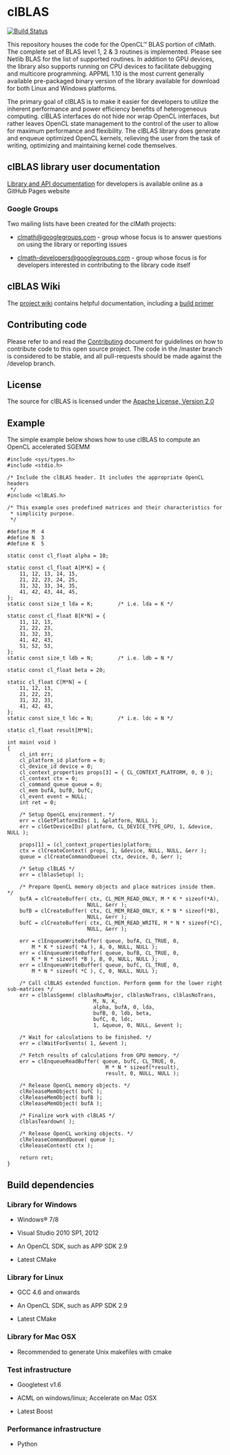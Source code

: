 clBLAS
=====
[![Build Status](https://travis-ci.org/clMathLibraries/clBLAS.png)](https://travis-ci.org/clMathLibraries/clBLAS)


This repository houses the code for the OpenCL™ BLAS portion of clMath.
The complete set of BLAS level 1, 2 & 3 routines is implemented. Please
see Netlib BLAS for the list of supported routines. In addition to GPU
devices, the library also supports running on CPU devices to facilitate
debugging and multicore programming. APPML 1.10 is the most current
generally available pre-packaged binary version of the library available
for download for both Linux and Windows platforms.

The primary goal of clBLAS is to make it easier for developers to
utilize the inherent performance and power efficiency benefits of
heterogeneous computing. clBLAS interfaces do not hide nor wrap OpenCL
interfaces, but rather leaves OpenCL state management to the control of
the user to allow for maximum performance and flexibility. The clBLAS
library does generate and enqueue optimized OpenCL kernels, relieving
the user from the task of writing, optimizing and maintaining kernel
code themselves.

## clBLAS library user documentation

[Library and API documentation][] for developers is available online as
a GitHub Pages website

### Google Groups

Two mailing lists have been created for the clMath projects:

-   [clmath@googlegroups.com][] - group whose focus is to answer
    questions on using the library or reporting issues

-   [clmath-developers@googlegroups.com][] - group whose focus is for
    developers interested in contributing to the library code itself

## clBLAS Wiki

The [project wiki][] contains helpful documentation, including a [build
primer][]

## Contributing code

Please refer to and read the [Contributing][] document for guidelines on
how to contribute code to this open source project. The code in the
/master branch is considered to be stable, and all pull-requests should
be made against the /develop branch.

## License

The source for clBLAS is licensed under the [Apache License, Version
2.0][]

## Example

The simple example below shows how to use clBLAS to compute an OpenCL
accelerated SGEMM

    #include <sys/types.h>
    #include <stdio.h>

    /* Include the clBLAS header. It includes the appropriate OpenCL headers
     */
    #include <clBLAS.h>

    /* This example uses predefined matrices and their characteristics for
     * simplicity purpose.
     */

    #define M  4
    #define N  3
    #define K  5

    static const cl_float alpha = 10;

    static const cl_float A[M*K] = {
        11, 12, 13, 14, 15,
        21, 22, 23, 24, 25,
        31, 32, 33, 34, 35,
        41, 42, 43, 44, 45,
    };
    static const size_t lda = K;        /* i.e. lda = K */

    static const cl_float B[K*N] = {
        11, 12, 13,
        21, 22, 23,
        31, 32, 33,
        41, 42, 43,
        51, 52, 53,
    };
    static const size_t ldb = N;        /* i.e. ldb = N */

    static const cl_float beta = 20;

    static cl_float C[M*N] = {
        11, 12, 13,
        21, 22, 23,
        31, 32, 33,
        41, 42, 43, 
    };
    static const size_t ldc = N;        /* i.e. ldc = N */

    static cl_float result[M*N];

    int main( void )
    {
        cl_int err;
        cl_platform_id platform = 0;
        cl_device_id device = 0;
        cl_context_properties props[3] = { CL_CONTEXT_PLATFORM, 0, 0 };
        cl_context ctx = 0;
        cl_command_queue queue = 0;
        cl_mem bufA, bufB, bufC;
        cl_event event = NULL;
        int ret = 0;

        /* Setup OpenCL environment. */
        err = clGetPlatformIDs( 1, &platform, NULL );
        err = clGetDeviceIDs( platform, CL_DEVICE_TYPE_GPU, 1, &device, NULL );

        props[1] = (cl_context_properties)platform;
        ctx = clCreateContext( props, 1, &device, NULL, NULL, &err );
        queue = clCreateCommandQueue( ctx, device, 0, &err );

        /* Setup clBLAS */
        err = clblasSetup( );

        /* Prepare OpenCL memory objects and place matrices inside them. */
        bufA = clCreateBuffer( ctx, CL_MEM_READ_ONLY, M * K * sizeof(*A),
                              NULL, &err );
        bufB = clCreateBuffer( ctx, CL_MEM_READ_ONLY, K * N * sizeof(*B),
                              NULL, &err );
        bufC = clCreateBuffer( ctx, CL_MEM_READ_WRITE, M * N * sizeof(*C),
                              NULL, &err );

        err = clEnqueueWriteBuffer( queue, bufA, CL_TRUE, 0,
            M * K * sizeof( *A ), A, 0, NULL, NULL );
        err = clEnqueueWriteBuffer( queue, bufB, CL_TRUE, 0,
            K * N * sizeof( *B ), B, 0, NULL, NULL );
        err = clEnqueueWriteBuffer( queue, bufC, CL_TRUE, 0,
            M * N * sizeof( *C ), C, 0, NULL, NULL );

        /* Call clBLAS extended function. Perform gemm for the lower right sub-matrices */
        err = clblasSgemm( clblasRowMajor, clblasNoTrans, clblasNoTrans, 
                                M, N, K,
                                alpha, bufA, 0, lda,
                                bufB, 0, ldb, beta,
                                bufC, 0, ldc,
                                1, &queue, 0, NULL, &event );

        /* Wait for calculations to be finished. */
        err = clWaitForEvents( 1, &event );

        /* Fetch results of calculations from GPU memory. */
        err = clEnqueueReadBuffer( queue, bufC, CL_TRUE, 0,
                                    M * N * sizeof(*result),
                                    result, 0, NULL, NULL );

        /* Release OpenCL memory objects. */
        clReleaseMemObject( bufC );
        clReleaseMemObject( bufB );
        clReleaseMemObject( bufA );

        /* Finalize work with clBLAS */
        clblasTeardown( );

        /* Release OpenCL working objects. */
        clReleaseCommandQueue( queue );
        clReleaseContext( ctx );

        return ret;
    }

## Build dependencies

### Library for Windows

-   Windows® 7/8

-   Visual Studio 2010 SP1, 2012

-   An OpenCL SDK, such as APP SDK 2.9

-   Latest CMake

### Library for Linux

-   GCC 4.6 and onwards

-   An OpenCL SDK, such as APP SDK 2.9

-   Latest CMake

### Library for Mac OSX

-   Recommended to generate Unix makefiles with cmake

### Test infrastructure

-   Googletest v1.6

-   ACML on windows/linux; Accelerate on Mac OSX

-   Latest Boost

### Performance infrastructure

-   Python

  [Library and API documentation]: http://clmathlibraries.github.io/clBLAS/
  [clmath@googlegroups.com]: https://groups.google.com/forum/#!forum/clmath
  [clmath-developers@googlegroups.com]: https://groups.google.com/forum/#!forum/clmath-developers
  [project wiki]: https://github.com/clMathLibraries/clBLAS/wiki
  [build primer]: https://github.com/clMathLibraries/clBLAS/wiki/Build
  [Contributing]: CONTRIBUTING.md
  [Apache License, Version 2.0]: http://www.apache.org/licenses/LICENSE-2.0
